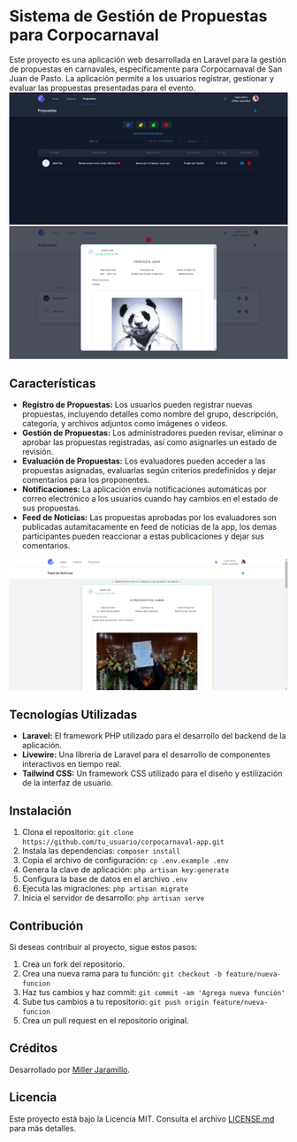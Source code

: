 # Sistema de Gestión de Propuestas para Corpocarnaval

Este proyecto es una aplicación web desarrollada en Laravel para la gestión de propuestas en carnavales, específicamente para Corpocarnaval de San Juan de Pasto. La aplicación permite a los usuarios registrar, gestionar y evaluar las propuestas presentadas para el evento.
![Imagen](https://raw.githubusercontent.com/Miller-Jaramillo/PropuestasCarnavalApp/main/public/img/corpocarnaval1.png)
![Imagen](https://raw.githubusercontent.com/Miller-Jaramillo/PropuestasCarnavalApp/main/public/img/corpocarnaval2.png)
## Características

- **Registro de Propuestas:** Los usuarios pueden registrar nuevas propuestas, incluyendo detalles como nombre del grupo, descripción, categoría, y archivos adjuntos como imágenes o videos.
- **Gestión de Propuestas:** Los administradores pueden revisar, eliminar o aprobar las propuestas registradas, así como asignarles un estado de revisión.
- **Evaluación de Propuestas:** Los evaluadores pueden acceder a las propuestas asignadas, evaluarlas según criterios predefinidos y dejar comentarios para los proponentes.
- **Notificaciones:** La aplicación envía notificaciones automáticas por correo electrónico a los usuarios cuando hay cambios en el estado de sus propuestas.
- **Feed de Noticias:** Las propuestas aprobadas por los evaluadores son publicadas autamitacamente en feed de noticias de la app, los demas participantes pueden reaccionar a estas publicaciones y dejar sus comentarios.

![Imagen](https://raw.githubusercontent.com/Miller-Jaramillo/PropuestasCarnavalApp/main/public/img/corpocarnaval5.png)

## Tecnologías Utilizadas

- **Laravel:** El framework PHP utilizado para el desarrollo del backend de la aplicación.
- **Livewire:** Una librería de Laravel para el desarrollo de componentes interactivos en tiempo real.
- **Tailwind CSS:** Un framework CSS utilizado para el diseño y estilización de la interfaz de usuario.

## Instalación

1. Clona el repositorio: `git clone https://github.com/tu_usuario/corpocarnaval-app.git`
2. Instala las dependencias: `composer install`
3. Copia el archivo de configuración: `cp .env.example .env`
4. Genera la clave de aplicación: `php artisan key:generate`
5. Configura la base de datos en el archivo `.env`
6. Ejecuta las migraciones: `php artisan migrate`
7. Inicia el servidor de desarrollo: `php artisan serve`

## Contribución

Si deseas contribuir al proyecto, sigue estos pasos:

1. Crea un fork del repositorio.
2. Crea una nueva rama para tu función: `git checkout -b feature/nueva-funcion`
3. Haz tus cambios y haz commit: `git commit -am 'Agrega nueva función'`
4. Sube tus cambios a tu repositorio: `git push origin feature/nueva-funcion`
5. Crea un pull request en el repositorio original.

## Créditos

Desarrollado por [Miller Jaramillo](https://github.com/tu_usuario).

## Licencia

Este proyecto está bajo la Licencia MIT. Consulta el archivo [LICENSE.md](LICENSE) para más detalles.
